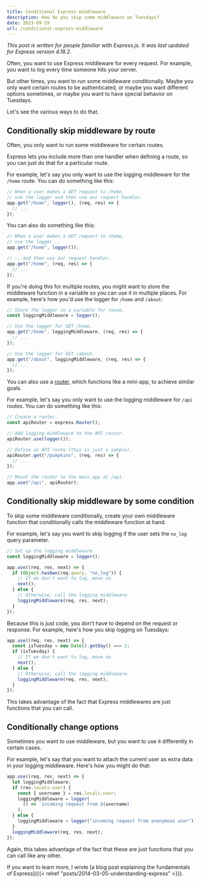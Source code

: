 ```yaml
---
title: Conditional Express middleware
description: How do you skip some middleware on Tuesdays?
date: 2023-09-29
url: /conditional-express-middleware
---
```


_This post is written for people familiar with Express.js. It was last updated for Express version 4.18.2._

Often, you want to use Express middleware for every request. For example, you want to log every time someone hits your server.

But other times, you want to run some middleware conditionally. Maybe you only want certain routes to be authenticated, or maybe you want different options sometimes, or maybe you want to have special behavior on Tuesdays.

Let's see the various ways to do that.

## Conditionally skip middleware by route

Often, you only want to run some middleware for certain routes.

Express lets you include more than one handler when defining a route, so you can just do that for a particular route.

For example, let's say you only want to use the logging middleware for the `/home` route. You can do something like this:

```js
// When a user makes a GET request to /home,
// use the logger and then use our request handler.
app.get("/home", logger(), (req, res) => {
  // ...
});
```

You can also do something like this:

```js
// When a user makes a GET request to /home,
// use the logger...
app.get("/home", logger());

// ...and then use our request handler.
app.get("/home", (req, res) => {
  // ...
});
```

If you're doing this for multiple routes, you might want to store the middleware function in a variable so you can use it in multiple places. For example, here's how you'd use the logger for `/home` and `/about`:

```js
// Store the logger in a variable for reuse.
const loggingMiddleware = logger();

// Use the logger for GET /home.
app.get("/home", loggingMiddleware, (req, res) => {
  // ...
});

// Use the logger for GET /about.
app.get("/about", loggingMiddleware, (req, res) => {
  // ...
});
```

You can also use a [router], which functions like a mini-app, to achieve similar goals.

For example, let's say you only want to use the logging middleware for `/api` routes. You can do something like this:

```js
// Create a router.
const apiRouter = express.Router();

// Add logging middleware to the API router.
apiRouter.use(logger());

// Define an API route (this is just a sample).
apiRouter.get("/pumpkins", (req, res) => {
  // ...
});

// Mount the router to the main app at /api.
app.use("/api", apiRouter);
```

## Conditionally skip middleware by some condition

To skip some middleware conditionally, create your own middleware function that conditionally calls the middleware function at hand.

For example, let's say you want to skip logging if the user sets the `no_log` query parameter.

```js
// Set up the logging middleware.
const loggingMiddleware = logger();

app.use((req, res, next) => {
  if (Object.hasOwn(req.query, "no_log")) {
    // If we don't want to log, move on.
    next();
  } else {
    // Otherwise, call the logging middleware.
    loggingMiddleware(req, res, next);
  }
});
```

Because this is just code, you don't have to depend on the request or response. For example, here's how you skip logging on Tuesdays:

```js
app.use((req, res, next) => {
  const isTuesday = new Date().getDay() === 2;
  if (isTuesday) {
    // If we don't want to log, move on.
    next();
  } else {
    // Otherwise, call the logging middleware.
    loggingMiddleware(req, res, next);
  }
});
```

This takes advantage of the fact that Express middlewares are just functions that you can call.

## Conditionally change options

Sometimes you want to use middleware, but you want to use it differently in certain cases.

For example, let's say that you want to attach the current user as extra data in your logging middleware. Here's how you might do that:

```js
app.use((req, res, next) => {
  let loggingMiddleware;
  if (res.locals.user) {
    const { username } = res.locals.user;
    loggingMiddleware = logger(
      () => `incoming request from ${username}`
    );
  } else {
    loggingMiddleware = logger("incoming request from anonymous user");
  }
  loggingMiddleware(req, res, next);
});
```

Again, this takes advantage of the fact that these are just functions that you can call like any other.

If you want to learn more, I wrote [a blog post explaining the fundamentals of Express]({{< relref "posts/2014-03-05-understanding-express" >}}).

[router]: https://expressjs.com/en/4x/api.html#router

